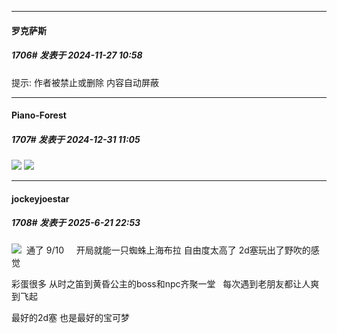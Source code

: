 ﻿
*****

####  罗克萨斯  
##### 1706#       发表于 2024-11-27 10:58

提示: 作者被禁止或删除 内容自动屏蔽

*****

####  Piano-Forest  
##### 1707#       发表于 2024-12-31 11:05

<img src="https://p.sda1.dev/21/fda5bb128669d7abb97201b8b97ed759/20241231_021229.jpg" referrerpolicy="no-referrer">
<img src="https://p.sda1.dev/21/5cebe42fac5c9a9a291efb6bfdaa77ee/20241231_110055.jpg" referrerpolicy="no-referrer">

*****

####  jockeyjoestar  
##### 1708#       发表于 2025-6-21 22:53

<img src="https://static.stage1st.com/image/smiley/face2017/034.png" referrerpolicy="no-referrer">  通了 9/10     开局就能一只蜘蛛上海布拉 自由度太高了 2d塞玩出了野吹的感觉  

彩蛋很多 从时之笛到黄昏公主的boss和npc齐聚一堂   每次遇到老朋友都让人爽到飞起 

最好的2d塞 也是最好的宝可梦

